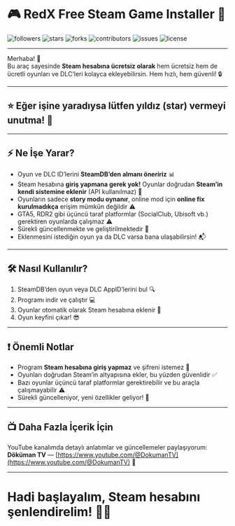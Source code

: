 # 🎮 RedX Free Steam Game Installer 🚀

<img alt="followers" title="Scriptez1" src="https://img.shields.io/github/followers/Scriptez1?color=ff0000&style=for-the-badge&logo=github&label=Follow"/> 
<img alt="stars" title="Stars" src="https://img.shields.io/github/stars/Scriptez1/RedXFreeSteamInstaller?color=FFFF00&style=for-the-badge&logo=github&label=Stars"/> 
<img alt="forks" title="Forks" src="https://img.shields.io/github/forks/Scriptez1/RedXFreeSteamInstaller?color=4455dd&style=for-the-badge&logo=github&label=Forks"/> 
<img alt="contributors" title="Contributors" src="https://img.shields.io/github/contributors/Scriptez1/RedXFreeSteamInstaller?color=527826&style=for-the-badge&logo=github&label=Contributors"/> 
<img alt="issues" title="Issues" src="https://img.shields.io/github/issues/Scriptez1/RedXFreeSteamInstaller?color=fffbbb&style=for-the-badge&logo=github&label=Issues"/> 
<img alt="license" title="License" src="https://img.shields.io/github/license/Scriptez1/RedXFreeSteamInstaller?color=FF7F00&style=for-the-badge&logo=github&label=License"/>

---

Merhaba! 👋  
Bu araç sayesinde **Steam hesabına ücretsiz olarak** hem ücretsiz hem de ücretli oyunları ve DLC’leri kolayca ekleyebilirsin. Hem hızlı, hem güvenli! 🔒

---

## ⭐ Eğer işine yaradıysa lütfen yıldız (star) vermeyi unutma! 🙏

---

## ⚡ Ne İşe Yarar?

- Oyun ve DLC ID’lerini **SteamDB’den almanı öneririz** 📊  
- Steam hesabına **giriş yapmana gerek yok!** Oyunlar doğrudan **Steam’in kendi sistemine eklenir** (API kullanılmaz) 🎯  
- Oyunların sadece **story modu oynanır**, online mod için **online fix kurulmadıkça** erişim mümkün değildir ⚠️  
- GTA5, RDR2 gibi üçüncü taraf platformlar (SocialClub, Ubisoft vb.) gerektiren oyunlarda çalışmaz ⚠️  
- Sürekli güncellenmekte ve geliştirilmektedir 🔄  
- Eklenmesini istediğin oyun ya da DLC varsa bana ulaşabilirsin! 📬

---

## 🛠️ Nasıl Kullanılır?

1. SteamDB’den oyun veya DLC AppID’lerini bul 🔍  
2. Programı indir ve çalıştır 💻  
3. Oyunlar otomatik olarak Steam hesabına eklenir 🎉  
4. Oyun keyfini çıkar! 😎

---

## ❗ Önemli Notlar

- Program **Steam hesabına giriş yapmaz** ve şifreni istemez 🔐  
- Oyunları doğrudan Steam’in altyapısına ekler, bu yüzden güvenlidir ✅  
- Bazı oyunlar üçüncü taraf platformlar gerektirebilir ve bu araçla çalışmayabilir ⚠️  
- Sürekli güncelleniyor, yeni özellikler geliyor! 🚀

---

## 📺 Daha Fazla İçerik İçin

YouTube kanalımda detaylı anlatımlar ve güncellemeler paylaşıyorum:  
**Döküman TV** — [https://www.youtube.com/@DokumanTV](https://www.youtube.com/@DokumanTV) 🎥

---

# Hadi başlayalım, Steam hesabını şenlendirelim! 🎉🔥
